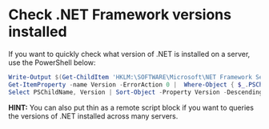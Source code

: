 # Check .NET Framework versions installed

If you want to quickly check what version of .NET is installed on a server, use the PowerShell below:

```powershell
Write-Output $(Get-ChildItem 'HKLM:\SOFTWARE\Microsoft\NET Framework Setup\NDP' -recurse |
Get-ItemProperty -name Version -ErrorAction 0 |  Where-Object { $_.PSChildName -like "v*" -or $_.PsChildname -eq "Full"} |
Select PSChildName, Version | Sort-Object -Property Version -Descending)
```

**HINT:** You can also put thin as a remote script block if you want to queries the versions of .NET installed across many servers.